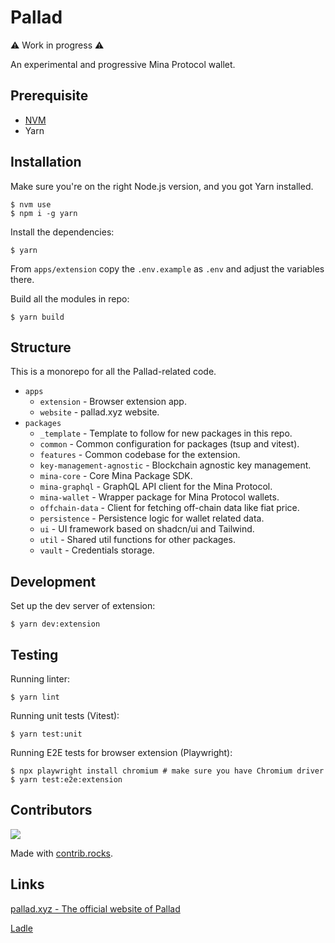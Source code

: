 # Pallad

⚠️ Work in progress ⚠️

An experimental and progressive Mina Protocol wallet.

## Prerequisite

- [NVM](https://github.com/nvm-sh/nvm)
- Yarn

## Installation

Make sure you're on the right Node.js version, and you got Yarn installed.

```shell
$ nvm use
$ npm i -g yarn
```

Install the dependencies:

```shell
$ yarn
```

From `apps/extension` copy the `.env.example` as `.env` and adjust the variables there.

Build all the modules in repo:

```shell
$ yarn build
```

## Structure

This is a monorepo for all the Pallad-related code.

- `apps`
  - `extension` - Browser extension app.
  - `website` - pallad.xyz website.
- `packages`
  - `_template` - Template to follow for new packages in this repo.
  - `common` - Common configuration for packages (tsup and vitest).
  - `features` - Common codebase for the extension.
  - `key-management-agnostic` - Blockchain agnostic key management.
  - `mina-core` - Core Mina Package SDK.
  - `mina-graphql` - GraphQL API client for the Mina Protocol.
  - `mina-wallet` - Wrapper package for Mina Protocol wallets.
  - `offchain-data` - Client for fetching off-chain data like fiat price.
  - `persistence` - Persistence logic for wallet related data.
  - `ui` - UI framework based on shadcn/ui and Tailwind.
  - `util` - Shared util functions for other packages.
  - `vault` - Credentials storage.

## Development

Set up the dev server of extension:

```shell
$ yarn dev:extension
```

## Testing

Running linter:

```shell
$ yarn lint
```

Running unit tests (Vitest):

```shell
$ yarn test:unit
```

Running E2E tests for browser extension (Playwright):

```shell
$ npx playwright install chromium # make sure you have Chromium driver
$ yarn test:e2e:extension
```

## Contributors

<a href="https://github.com/palladians/pallad/graphs/contributors">
  <img src="https://contrib.rocks/image?repo=palladians/pallad" />
</a>

Made with [contrib.rocks](https://contrib.rocks).

## Links

[pallad.xyz - The official website of Pallad](https://pallad.xyz/)

[Ladle](https://palladians.github.io/pallad/)
